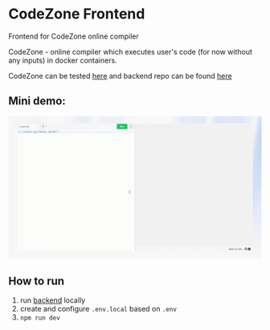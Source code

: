 # CodeZone Frontend

Frontend for CodeZone online compiler

CodeZone - online compiler which executes user's code (for now without any inputs) in docker containers.

CodeZone can be tested [here](http://95.174.94.98) and backend repo can be found [here](https://github.com/wDRxxx/CodeZone-backend)

## Mini demo:
<img src="assets/CodeZone-demo.gif" alt="CodeZone Demo" height="50%"/>


## How to run

1. run [backend](https://github.com/wDRxxx/CodeZone-backend#how-to-run) locally
2. create and configure `.env.local` based on `.env`
3. `npm run dev`
